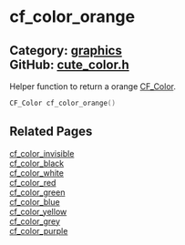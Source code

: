 [](../header.md ':include')

# cf_color_orange

Category: [graphics](https://github.com/RandyGaul/cute_framework/blob/master/docs/api_reference?id=graphics)  
GitHub: [cute_color.h](https://github.com/RandyGaul/cute_framework/blob/master/include/cute_color.h)  
---

Helper function to return a orange [CF_Color](https://github.com/RandyGaul/cute_framework/blob/master/docs/graphics/cf_color.md).

```cpp
CF_Color cf_color_orange()
```

## Related Pages

[cf_color_invisible](https://github.com/RandyGaul/cute_framework/blob/master/docs/graphics/cf_color_invisible.md)  
[cf_color_black](https://github.com/RandyGaul/cute_framework/blob/master/docs/graphics/cf_color_black.md)  
[cf_color_white](https://github.com/RandyGaul/cute_framework/blob/master/docs/graphics/cf_color_white.md)  
[cf_color_red](https://github.com/RandyGaul/cute_framework/blob/master/docs/graphics/cf_color_red.md)  
[cf_color_green](https://github.com/RandyGaul/cute_framework/blob/master/docs/graphics/cf_color_green.md)  
[cf_color_blue](https://github.com/RandyGaul/cute_framework/blob/master/docs/graphics/cf_color_blue.md)  
[cf_color_yellow](https://github.com/RandyGaul/cute_framework/blob/master/docs/graphics/cf_color_yellow.md)  
[cf_color_grey](https://github.com/RandyGaul/cute_framework/blob/master/docs/graphics/cf_color_grey.md)  
[cf_color_purple](https://github.com/RandyGaul/cute_framework/blob/master/docs/graphics/cf_color_purple.md)  
